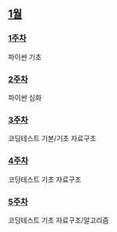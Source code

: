 ## [1월](https://github.com/Imseongjoo/TIL)

### [1주차](https://github.com/Imseongjoo/TIL/tree/master/2023_01/Week_01)

파이썬 기초

### [2주차](https://github.com/Imseongjoo/TIL/tree/master/2023_01/Week_02)

파이썬 심화

### [3주차](https://github.com/Imseongjoo/TIL/tree/master/2023_01/Week_03)

코딩테스트 기본/기초 자료구조

### [4주차](https://github.com/Imseongjoo/TIL/tree/master/2023_01/Week_04)

코딩테스트 기초 자료구조

### [5주차](https://github.com/Imseongjoo/TIL/tree/master/2023_01/Week_05)

코딩테스트 기초 자료구조/알고리즘

